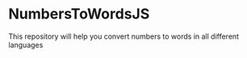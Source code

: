 # NumbersToWordsJS
This repository will help you convert numbers to words in all different languages
